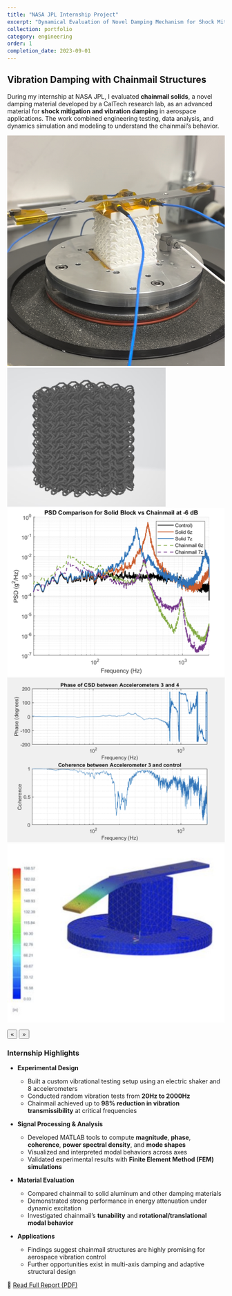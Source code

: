 ```yaml
---
title: "NASA JPL Internship Project"
excerpt: "Dynamical Evaluation of Novel Damping Mechanism for Shock Mitigation in Aerospace Applications"
collection: portfolio
category: engineering
order: 1
completion_date: 2023-09-01
---
```


## Vibration Damping with Chainmail Structures  

During my internship at NASA JPL, I evaluated **chainmail solids**, a novel damping material developed by a CalTech research lab, as an advanced material for **shock mitigation and vibration damping** in aerospace applications. The work combined engineering testing, data analysis, and dynamics simulation and modeling to understand the chainmail’s behavior.

<div class="glider-contain">
  <div class="glider">
    <img src="/images/chain5.jpg" alt="Rover 2" class="content-image" />
    <img src="/images/chain2.jpg" alt="Rover 2 course" class="content-image" />
    <img src="/images/PSD2.png" alt="Rover wiring" class="content-image" />
    <img src="/images/PSD.png" alt="Rover wiring" class="content-image" />
    <img src="/images/FEM.png" alt="Rover wiring" class="content-image" />
  </div>

  <button aria-label="Previous" class="glider-prev">«</button>
  <button aria-label="Next" class="glider-next">»</button>
  <div role="tablist" class="dots"></div>
</div>

### Internship Highlights

- **Experimental Design**
  - Built a custom vibrational testing setup using an electric shaker and 8 accelerometers  
  - Conducted random vibration tests from **20Hz to 2000Hz**  
  - Chainmail achieved up to **98% reduction in vibration transmissibility** at critical frequencies

- **Signal Processing & Analysis**
  - Developed MATLAB tools to compute **magnitude**, **phase**, **coherence**, **power spectral density**, and **mode shapes**  
  - Visualized and interpreted modal behaviors across axes  
  - Validated experimental results with **Finite Element Method (FEM) simulations**

- **Material Evaluation**
  - Compared chainmail to solid aluminum and other damping materials  
  - Demonstrated strong performance in energy attenuation under dynamic excitation  
  - Investigated chainmail’s **tunability** and **rotational/translational modal behavior**

- **Applications**
  - Findings suggest chainmail structures are highly promising for aerospace vibration control  
  - Further opportunities exist in multi-axis damping and adaptive structural design

📄 [Read Full Report (PDF)](/files/JPLFinalReport.pdf)


<script>
  window.addEventListener('load', function(){
    new Glider(document.querySelector('.glider'), {
      slidesToShow: 1,
      dots: '.dots',
      draggable: true,
      arrows: {
        prev: '.glider-prev',
        next: '.glider-next'
      }
    });
  });
</script>
